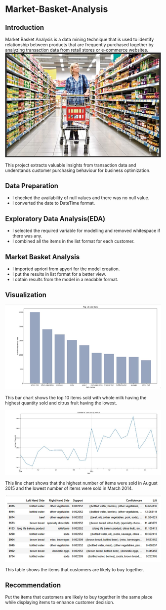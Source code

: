 # Market-Basket-Analysis

## Introduction
Market Basket Analysis is a data mining technique that is used to identify relationship between products that are frequently purchased together by analyzing transaction data from retail stores or e-commerce websites.
![](IntroImage.jpg)

This project extracts valuable insights from transaction data and understands customer purchasing behaviour for business optimization. 

## Data Preparation
- I checked the availability of null values and there was no null value.
- I converted the date to DateTime format.

## Exploratory Data Analysis(EDA)
- I selected the required variable for modelling and removed whitespace if there was any.
- I combined all the items in the list format for each customer.

## Market Basket Analysis
- I imported apriori from apyori for the model creation.
- I put the results in list format for a better view.
- I obtain results from the model in a readable format.

## Visualization
![](Top10Items.jpg)

This bar chart shows the top 10 items sold with whole milk having the highest quantity sold and citrus fruit having the lowest.

![](NumberOfItemSoldByMonth.jpg)

This line chart shows that the highest number of items were sold in August 2015 and the lowest number of items were sold in March 2014.

![](Table.jpg)

This table shows the items that customers are likely to buy together.

## Recommendation
Put the items that customers are likely to buy together in the same place while displaying items to enhance customer decision.




